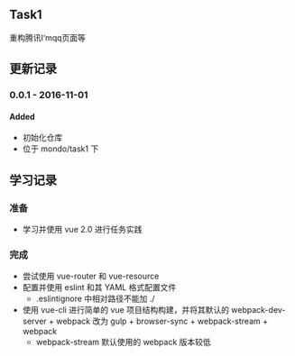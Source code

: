 ## Task1

重构腾讯I‘mqq页面等

## 更新记录

### 0.0.1 - 2016-11-01
#### Added
- 初始化仓库
- 位于 mondo/task1 下

## 学习记录
### 准备
- 学习并使用 vue 2.0 进行任务实践

### 完成
- 尝试使用 vue-router 和 vue-resource
- 配置并使用 eslint 和其 YAML 格式配置文件
    - .eslintignore 中相对路径不能加 ./
- 使用 vue-cli 进行简单的 vue 项目结构构建，并将其默认的 webpack-dev-server + webpack 改为 gulp + browser-sync + webpack-stream + webpack
    - webpack-stream 默认使用的 webpack 版本较低